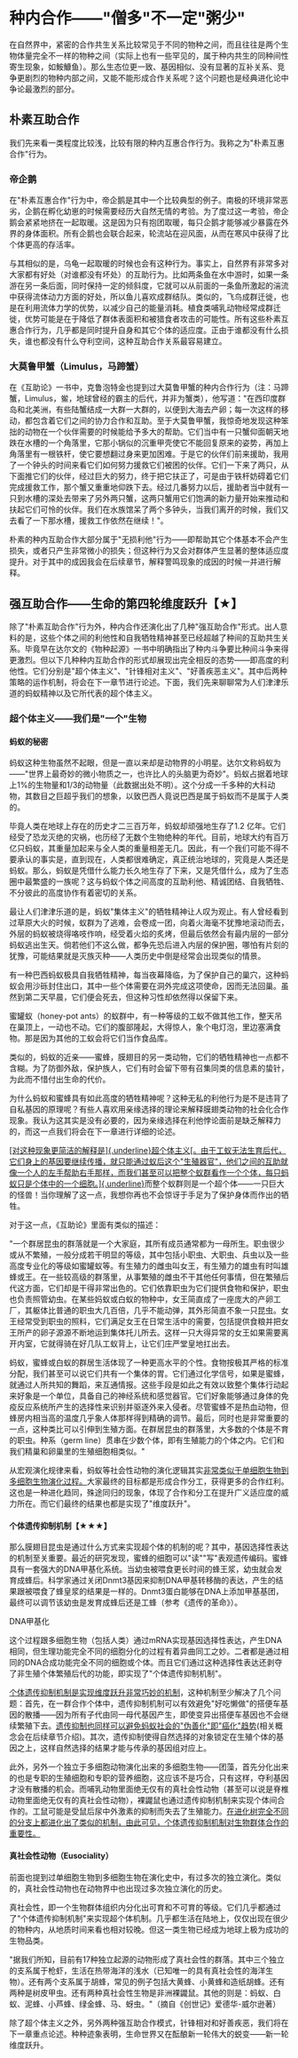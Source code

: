# 种内合作——"僧多"不一定"粥少"

在自然界中，紧密的合作共生关系比较常见于不同的物种之间，而且往往是两个生物体量完全不一样的物种之间（实际上也有一些罕见的，属于种内共生的同种间性寄生现象，如鮟鱇鱼）。那么生态位更一致、基因相似、没有显著的互补关系、竞争更剧烈的物种内部之间，又能不能形成合作关系呢？这个问题也是经典进化论中争论最激烈的部分。

## 朴素互助合作

我们先来看一类程度比较浅，比较有限的种内互惠合作行为。我称之为"朴素互惠合作"行为。

### 帝企鹅

在"朴素互惠合作"行为中，帝企鹅是其中一个比较典型的例子。南极的环境非常恶劣，企鹅在孵化幼崽的时候需要经历大自然无情的考验。为了度过这一考验，帝企鹅会紧紧地挤在一起取暖。这是因为只有抱团取暖，每只企鹅才能够减少暴露在外界的身体面积。所有企鹅也会联合起来，轮流站在迎风面，从而在寒风中获得了比个体更高的存活率。

<p align="center"></p>

与其相似的是，乌龟一起取暖的时候也会有这种行为。事实上，自然界有非常多对大家都有好处（对谁都没有坏处）的互助行为。比如两条鱼在水中游时，如果一条游在另一条后面，同时保持一定的倾斜度，它就可以从前面的一条鱼所激起的湍流中获得流体动力方面的好处，所以鱼儿喜欢成群结队。类似的，飞鸟成群迁徙，也是在利用流体力学的优势，以减少自己的能量消耗。植食类哺乳动物经常成群迁徙，优势可能是在于降低了群体表面积和被猎食者攻击的可能性。所有这些朴素互惠合作行为，几乎都是同时提升自身和其它个体的适应度。正由于谁都没有什么损失，谁也都没有什么夺利空间，这种互助合作关系最容易建立。

<p align="center"></p>

### 大莫鲁甲蟹（Limulus，马蹄蟹）

在《互助论》一书中，克鲁泡特金也提到过大莫鲁甲蟹的种内合作行为（注：马蹄蟹，Limulus，鲎，地球曾经的霸主的后代，并非为蟹类），他写道："在西印度群岛和北美洲，有些陆蟹结成一大群一大群的，以便到大海去产卵；每一次这样的移动，都包含着它们之间的协力合作和互助。至于大莫鲁甲蟹，我惊奇地发现这种笨拙的动物在一个伙伴需要的时候能给予多大的帮助。它们当中有一只蟹仰面朝天地跌在水槽的一个角落里，它那小锅似的沉重甲壳使它不能回复原来的姿势，再加上角落里有一根铁杆，使它要想翻过身来更加困难。于是它的伙伴们前来援助，我用了一个钟头的时间来看它们如何努力援救它们被困的伙伴。它们一下来了两只，从下面推它们的伙伴，经过巨大的努力，终于把它扶正了，可是由于铁杆妨碍着它们完成援救工作，那个蟹又重重地仰跌下去。经过几番努力以后，援助者当中就有一只到水槽的深处去带来了另外两只蟹，这两只蟹用它们饱满的新力量开始来推动和扶起它们可怜的伙伴。我们在水族馆呆了两个多钟头，当我们离开的时候，我们又去看了一下那水槽，援救工作依然在继续！"。

<p align="center"></p>

朴素的种内互助合作大部分属于"无损利他"行为——即帮助其它个体基本不会产生损失，或者只产生非常微小的损失；但这种行为又会对群体产生显著的整体适应度提升。对于其中的成因我会在后续章节，解释警鸣现象的成因的时候一并进行解释。

## 强互助合作——生命的第四轮维度跃升【★】

除了"朴素互助合作"行为外，种内合作还演化出了几种"强互助合作"形式。出人意料的是，这些个体之间的利他性和自我牺牲精神甚至已经超越了种间的互助共生关系。毕竟早在达尔文的《物种起源》一书中明确指出了种内斗争要比种间斗争来得更激烈。但以下几种种内互助合作的形式却展现出完全相反的态势——即高度的利他性。它们分别是"超个体主义"、"针锋相对主义"、"好善疾恶主义"。其中后两种策略的运作机制，将会在下一章节进行论述。下面，我们先来聊聊常为人们津津乐道的蚂蚁精神以及它所代表的超个体主义。

### 超个体主义——我们是"一个"生物

#### 蚂蚁的秘密

蚂蚁这种生物虽然不起眼，但是一直以来却是动物界的小明星。达尔文称蚂蚁为——"世界上最奇妙的微小物质之一，也许比人的头脑更为奇妙"。蚂蚁占据着地球上1%的生物量和1/3的动物量（此数据出处不明）。这个分成一千多种的大科动物，其数目之巨超乎我们的想象，以致巴西人竟说巴西是属于蚂蚁而不是属于人类的。

毕竟人类在地球上存在的历史才二三百万年，蚂蚁却顽强地生存了1.2
亿年。它们经受了恐龙灭绝的灾祸，也历经了无数个生物绝种的年代。目前，地球大约有百万亿只蚂蚁，其重量加起来与全人类的重量相差无几。因此，有一个我们可能不得不要承认的事实是，直到现在，人类都很难确定，真正统治地球的，究竟是人类还是蚂蚁。那么，蚂蚁是凭借什么能力长久地生存了下来，又是凭借什么，成为了生态圈中最繁盛的一族呢？这与蚂蚁个体之间高度的互助利他、精诚团结、自我牺牲、不分彼此的高度协作有着密切的关系。

最让人们津津乐道的是，蚂蚁"集体主义"的牺牲精神让人叹为观止。有人曾经看到过草原大火的时候，蚁群为了逃难，会卷成一团，向着火海毫不犹豫地滚动而去，外层的蚂蚁被烧得咯吱作响，经受着火焰的炙烤，但最后依然会有最内层的一部分蚂蚁逃出生天。倘若他们不这么做，都争先恐后进入内层的保护圈，哪怕有片刻的犹豫，可能结果就是灭族灭种——人类历史中倒是经常会出现类似的情景。

<p align="center"></p>

有一种巴西蚂蚁极具自我牺牲精神，每当夜幕降临，为了保护自己的巢穴，这种蚂蚁会用沙砾封住出口，其中一些个体需要在洞外完成这项使命，因而无法回巢。虽然到第二天早晨，它们便会死去，但这种习性却依然得以保留下来。

蜜罐蚁（honey-pot
ants）的蚁群中，有一种等级的工蚁不做其他工作，整天吊在巢顶上，一动也不动。它们的腹部隆起，大得惊人，象个电灯泡，里边塞满食物。那是因为其他的工蚁会将它们当作食品库。

<p align="center"></p>

类似的，蚂蚁的近亲——蜜蜂，膜翅目的另一类动物，它们的牺牲精神也一点都不含糊。为了防御外敌，保护族人，它们有时会留下带有召集同类的信息素的蛰针，为此而不惜付出生命的代价。

为什么蚂蚁和蜜蜂具有如此高度的牺牲精神呢？这种无私的利他行为是不是违背了自私基因的原理呢？有些人喜欢用亲缘选择的理论来解释膜翅类动物的社会化合作现象。我认为这其实是没有必要的，因为亲缘选择在利他悖论面前是缺乏解释力的，而这一点我们将会在下一章进行详细的论述。

[[对这种现象更简洁的解释是]{.underline}超个体主义[。由于工蚁无法生育后代，它们身上的基因要继续传播，就只能通过蚁后这个"生殖器官"，他们之间的互助就像一个人的左手帮助右手那样，而我们甚至可以把整个蚁群看作一个个体，每只蚂蚁只是个体中的一个细胞。]{.underline}]()而整个蚁群则是一个超个体——一只巨大的怪兽！当你理解了这一点，我想你再也不会惊讶于手足为了保护身体而作出的牺牲。

对于这一点，《互助论》里面有类似的描述：

"一个群居昆虫的群落就是一个大家庭，其所有成员通常都为一母所生。职虫很少或从不繁殖，一般分成若干明显的等级，其中包括小职虫、大职虫、兵虫以及一些高度专业化的等级如蜜罐蚁等。有生殖力的雌虫叫女王，有生殖力的雄虫有时叫雄蜂或王。在一些较高级的群落里，从事繁殖的雌虫不干其他任何事情，但在繁殖后代这方面，它们却是干得非常出色的。它们依靠职虫为它们提供食物和保护，职虫也负责照管幼虫。在某些妈蚁或白蚁的物种中，女王简直成了一座庞大的产卵工厂，其躯体比普通的职虫大几百倍，几乎不能动弹，其外形简直不象一只昆虫。女王经常受到职虫的照料，它们满足女王在日常生活中的需要，包括提供食粮并把女王所产的卵子源源不断地运到集体托儿所去。这样一只大得异常的女王如果需要离开内室，它就得骑在好几队工蚁背上，让它们庄严堂皇地扛出去。

蚂蚁，蜜蜂或白蚁的群居生活体现了一种更高水平的个性。食物按极其严格的标准分配，我们甚至可以说它们共有一个集体的胃。它们通过化学信号，如果是蜜蜂，就通过人所共知的舞蹈，来互通情报。这些手段是如此之有效以致整个集体行动起来好象是一个单位，具备自己的神经系统和感觉器官。它们好象能够通过身体的免疫反应系统所产生的选择性来识别并驱逐外来入侵者。尽管蜜蜂不是热血动物，但蜂房内相当高的温度几乎象人体那样得到精确的调节。最后，同时也是非常重要的一点，这种类比可以引伸到生殖方面。在群居昆虫的群落里，大多数的个体是不育的职虫。种系（germ
line）贯串在少数个体，即有生殖能力的个体之内。它们和我们精巢和卵巢里的生殖细胞相类似。"

从宏观演化规律来看，蚂蚁等社会性动物的演化逻辑其实[非常类似于单细胞生物到多细胞生物演化过程。]()大家最终的目标都是形成合作分工，获得更多的合作红利。这也是一种进化趋同，殊途同归的现象，体现了合作和分工在提升广义适应度的威力所在。而它们最终的结果也都是实现了"维度跃升"。

#### 个体遗传抑制机制【★★★】

那么膜翅目昆虫是通过什么方式来实现超个体的机制的呢？其中，基因选择性表达的机制至关重要。最近的研究发现，蜜蜂的细胞可以"读""写"表观遗传编码。蜜蜂具有一套强大的DNA甲基化系统。当幼虫被喂食更长时间的蜂王浆，幼虫就会发育成蜂后。科学家通过关闭Dnmt3基因来抑制DNA甲基转移酶的表达，产生的结果跟被喂食了蜂皇浆的结果是一样的。Dnmt3蛋白能够在DNA上添加甲基基团，最终可以调节该幼虫是发育成蜂后还是工蜂（参考《遗传的革命》）。

<p align="center"></p>

DNA甲基化

这个过程跟多细胞生物（包括人类）通过mRNA实现基因选择性表达，产生DNA相同，但生理功能完全不同的细胞分化的过程有着异曲同工之妙。二者都是通过相同的DNA合成功能完全不同的细胞或个体。而且它们通过这种选择性表达还剥夺了非生殖个体繁殖后代的功能，即实现了"个体遗传抑制机制"。

<p align="center"></p>

[个体遗传抑制机制是实现维度跃升非常巧妙的机制]()，这种机制至少解决了几个问题：首先，在一群合作个体中，遗传抑制机制可以有效避免"好吃懒做"的搭便车基因的散播——因为所有子代由同一母代基因产生，即使变异出搭便车基因也不会继续繁殖下去。[遗传抑制也同样可以避免蚂蚁社会的"伪善化"即"癌化"趋势]()(相关概念会在后续章节介绍)。其次，遗传抑制使得自然选择的对象锁定在生殖个体的基因之上，这样自然选择的结果才能与传承的基因组对应上。

此外，另外一个独立于多细胞动物演化出来的多细胞生物——团藻，首先分化出来的也是专职的生殖细胞和专职的营养细胞，这应该不是巧合，只有这样，夺利基因才没有散播的机会。而哺乳动物里面绝无仅有的真社会性动物（甚至可以说是脊椎动物里面绝无仅有的真社会性动物），裸鼹鼠也通过遗传抑制机制来实现个体间合作的。工鼠可能是受鼠后尿中外激素的抑制而失去了生殖能力。[在进化树完全不同的分支上都进化出了类似的机制，由此可见，个体遗传抑制机制对生物群体合作的重要性。]()

<p align="center"></p>

#### 真社会性动物（Eusociality）

前面也提到过单细胞生物到多细胞生物在演化史中，有过多次的独立演化。类似的，真社会性动物也在动物界中也出现过多次独立演化的历史。

真社会性，即一个生物群体组织内分化出可育和不可育的等级。它们几乎都通过了"个体遗传抑制机制"来实现超个体机制。几乎都生活在陆地上，仅仅出现在很少的物种内，从地质时间来看也相对较晚。但这一类生物已经成为地球上极为成功的生物品类。

"据我们所知，目前有17种独立起源的动物形成了真社会性的群落。其中三个独立的支系属于枪虾，生活在热带海洋的浅水（已知唯一的具有真社会性的海洋生物）。还有两个支系属于胡蜂，常见的例子包括大黄蜂、小黄蜂和造纸胡蜂。还有两种是树皮甲虫。还有两种真社会性生物是非洲裸鼹鼠。其他的则是：蚂蚁、白蚁、泥蜂、小芦蜂、绿金蜂、马、蚜虫。"（摘自《创世记》爱德华-威尔逊著）

除了超个体主义之外，另外两种强互助合作模式，针锋相对和好善疾恶，我们将在下一章重点论述。种种迹象表明，生命世界又在酝酿新一轮伟大的蜕变——新一轮维度跃升。

